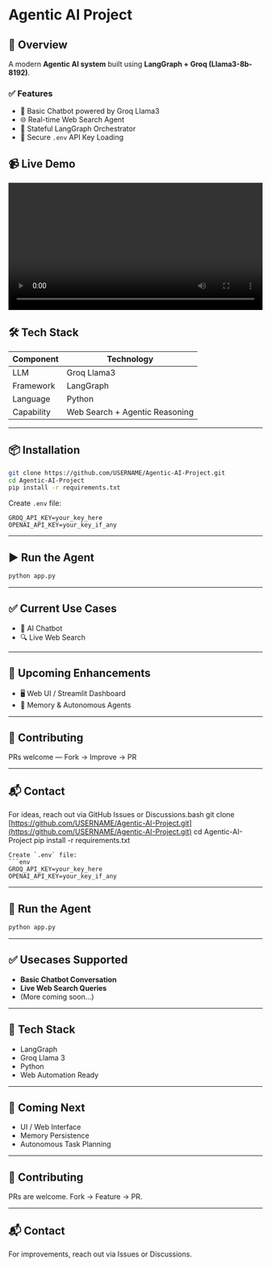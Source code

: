 # Agentic AI Project

## 🚀 Overview

A modern **Agentic AI system** built using **LangGraph + Groq (Llama3-8b-8192)**.

### ✅ Features

* 🤖 Basic Chatbot powered by Groq Llama3
* 🌐 Real-time Web Search Agent
* 🔄 Stateful LangGraph Orchestrator
* 🔐 Secure `.env` API Key Loading



## 📹 Live Demo


<video width="100%" controls>
<source src="https://github.com/wahabali790/Agentic-AI-Project/Agentic AI.mp4" type="video/mp4">
</video>

## 🛠️ Tech Stack

| Component  | Technology                     |
| ---------- | ------------------------------ |
| LLM        | Groq Llama3                    |
| Framework  | LangGraph                      |
| Language   | Python                         |
| Capability | Web Search + Agentic Reasoning |

---

## 📦 Installation

```bash
git clone https://github.com/USERNAME/Agentic-AI-Project.git
cd Agentic-AI-Project
pip install -r requirements.txt
```

Create `.env` file:

```env
GROQ_API_KEY=your_key_here
OPENAI_API_KEY=your_key_if_any
```

---

## ▶️ Run the Agent

```bash
python app.py
```

---

## ✅ Current Use Cases

* 💬 AI Chatbot
* 🔍 Live Web Search

---

## 🚧 Upcoming Enhancements

* 🖥️ Web UI / Streamlit Dashboard
* 🧠 Memory & Autonomous Agents

---

## 🤝 Contributing

PRs welcome — Fork → Improve → PR

---

## 📬 Contact

For ideas, reach out via GitHub Issues or Discussions.bash
git clone [https://github.com/USERNAME/Agentic-AI-Project.git](https://github.com/USERNAME/Agentic-AI-Project.git)
cd Agentic-AI-Project
pip install -r requirements.txt

````
Create `.env` file:
```env
GROQ_API_KEY=your_key_here
OPENAI_API_KEY=your_key_if_any
````

---

## 🧠 Run the Agent

```bash
python app.py
```

---

## ✅ Usecases Supported

* **Basic Chatbot Conversation**
* **Live Web Search Queries**
* (More coming soon...)

---

## 📄 Tech Stack

* LangGraph
* Groq Llama 3
* Python
* Web Automation Ready

---

## 📌 Coming Next

* UI / Web Interface
* Memory Persistence
* Autonomous Task Planning

---

## 🤝 Contributing

PRs are welcome. Fork → Feature → PR.

---

## 📬 Contact

For improvements, reach out via Issues or Discussions.

```
```
